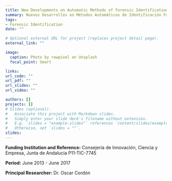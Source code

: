 ```yaml
---
title: New Developments on Automatic Methods of Forensic Identification by Craniofacial Superimposition Based on Soft Computing Techniques
summary: Nuevos Desarrollos en Métodos Automáticos de Identificación Forense por Superposición Craneofacial Basados en Técnicas de Soft Computing
tags:
- Forensic Identification
date: ""

# Optional external URL for project (replaces project detail page).
external_link: ""

image:
  caption: Photo by rawpixel on Unsplash
  focal_point: Smart

links: 
url_code: ""
url_pdf: ""
url_slides: ""
url_video: ""

authors: []
projects: []
# Slides (optional).
#   Associate this project with Markdown slides.
#   Simply enter your slide deck's filename without extension.
#   E.g. `slides = "example-slides"` references `content/slides/example-slides.md`.
#   Otherwise, set `slides = ""`.
slides: 
---
```

  **Funding Institution and Reference:** Consejería de Innovación, Ciencia y Empresa, Junta de Andalucía P11-TIC-7745

  **Period:** June 2013 - June 2017

  **Principal Researcher:** Dr. Oscar Cordón
